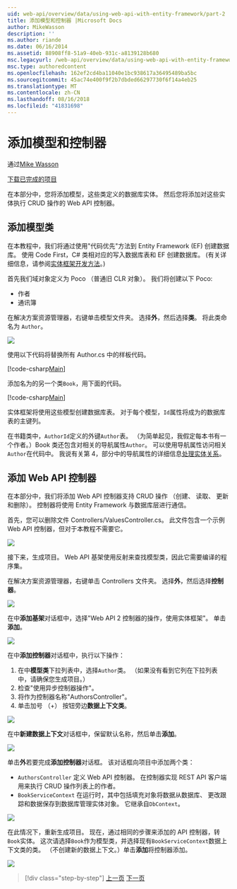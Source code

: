 ```yaml
---
uid: web-api/overview/data/using-web-api-with-entity-framework/part-2
title: 添加模型和控制器 |Microsoft Docs
author: MikeWasson
description: ''
ms.author: riande
ms.date: 06/16/2014
ms.assetid: 88908ff8-51a9-40eb-931c-a8139128b680
msc.legacyurl: /web-api/overview/data/using-web-api-with-entity-framework/part-2
msc.type: authoredcontent
ms.openlocfilehash: 162ef2cd4ba11040e1bc938617a36495489ba5bc
ms.sourcegitcommit: 45ac74e400f9f2b7dbded66297730f6f14a4eb25
ms.translationtype: MT
ms.contentlocale: zh-CN
ms.lasthandoff: 08/16/2018
ms.locfileid: "41831698"
---
```

<a name="add-models-and-controllers"></a>添加模型和控制器
====================
通过[Mike Wasson](https://github.com/MikeWasson)

[下载已完成的项目](https://github.com/MikeWasson/BookService)

在本部分中，您将添加模型，这些类定义的数据库实体。 然后您将添加对这些实体执行 CRUD 操作的 Web API 控制器。

## <a name="add-model-classes"></a>添加模型类

在本教程中，我们将通过使用"代码优先"方法到 Entity Framework (EF) 创建数据库。 使用 Code First，C# 类相对应的写入数据库表和 EF 创建数据库。 (有关详细信息，请参阅[实体框架开发方法](https://msdn.microsoft.com/library/ms178359%28v=vs.110%29.aspx#dbfmfcf)。)

首先我们域对象定义为 Poco （普通旧 CLR 对象）。 我们将创建以下 Poco:

- 作者
- 通讯簿

在解决方案资源管理器，右键单击模型文件夹。 选择**外**，然后选择**类**。 将此类命名为 `Author`。

![](part-2/_static/image1.png)

使用以下代码将替换所有 Author.cs 中的样板代码。

[!code-csharp[Main](part-2/samples/sample1.cs)]

添加名为的另一个类`Book`，用下面的代码。

[!code-csharp[Main](part-2/samples/sample2.cs)]

实体框架将使用这些模型创建数据库表。 对于每个模型，`Id`属性将成为的数据库表的主键列。

在书籍类中，`AuthorId`定义的外键`Author`表。 （为简单起见，我假定每本书有一个作者。）Book 类还包含对相关的导航属性`Author`。 可以使用导航属性访问相关`Author`在代码中。 我说有关第 4，部分中的导航属性的详细信息[处理实体关系](part-4.md)。

## <a name="add-web-api-controllers"></a>添加 Web API 控制器

在本部分中，我们将添加 Web API 控制器支持 CRUD 操作 （创建、 读取、 更新和删除）。 控制器将使用 Entity Framework 与数据库层进行通信。

首先，您可以删除文件 Controllers/ValuesController.cs。 此文件包含一个示例 Web API 控制器，但对于本教程不需要它。

![](part-2/_static/image2.png)

接下来，生成项目。 Web API 基架使用反射来查找模型类，因此它需要编译的程序集。

在解决方案资源管理器，右键单击 Controllers 文件夹。 选择**外**，然后选择**控制器**。

![](part-2/_static/image3.png)

在中**添加基架**对话框中，选择"Web API 2 控制器的操作，使用实体框架"。 单击 **添加**。

![](part-2/_static/image4.png)

在中**添加控制器**对话框中，执行以下操作：

1. 在中**模型类**下拉列表中，选择`Author`类。 （如果没有看到它列在下拉列表中，请确保您生成项目。）
2. 检查"使用异步控制器操作"。
3. 将作为控制器名称&quot;AuthorsController&quot;。
4. 单击加号 （+） 按钮旁边**数据上下文类**。

![](part-2/_static/image5.png)

在中**新建数据上下文**对话框中，保留默认名称，然后单击**添加**。

![](part-2/_static/image6.png)

单击**外**若要完成**添加控制器**对话框。 该对话框向项目中添加两个类：

- `AuthorsController` 定义 Web API 控制器。 在控制器实现 REST API 客户端用来执行 CRUD 操作列表上的作者。
- `BookServiceContext` 在运行时，其中包括填充对象将数据从数据库、 更改跟踪和数据保存到数据库管理实体对象。 它继承自`DbContext`。

![](part-2/_static/image7.png)

在此情况下，重新生成项目。 现在，通过相同的步骤来添加的 API 控制器，转`Book`实体。 这次请选择`Book`作为模型类，并选择现有`BookServiceContext`数据上下文类的类。 （不创建新的数据上下文。）单击**添加**将控制器添加。

![](part-2/_static/image8.png)

> [!div class="step-by-step"]
> [上一页](part-1.md)
> [下一页](part-3.md)
